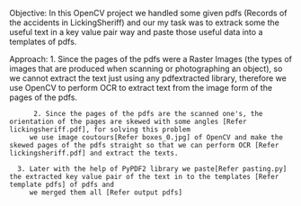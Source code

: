 Objective: In this OpenCV project we handled some given pdfs (Records of the accidents in LickingSheriff)
	   and our my task was to extrack some the useful text in a key value pair way and paste those useful data into a templates of pdfs.

Approach: 1. Since the pages of the pdfs were a Raster Images (the types of images that are produced when scanning or photographing an object),
	     so we cannot extract the text just using any pdfextracted library, therefore we use OpenCV to perform OCR to extract text from the image
	     form of the pages of the pdfs.
	  
     	  2. Since the pages of the pdfs are the scanned one's, the orientation of the pages are skewed with some angles [Refer lickingsheriff.pdf], for solving this problem
	     we use image coutours[Refer boxes_0.jpg] of OpenCV and make the skewed pages of the pdfs straight so that we can perform OCR [Refer lickingsheriff.pdf] and extract the texts.

	  3. Later with the help of PyPDF2 library we paste[Refer pasting.py] the extracted key value pair of the text in to the templates [Refer template pdfs] of pdfs and
	     we merged them all [Refer output pdfs]
	
	  